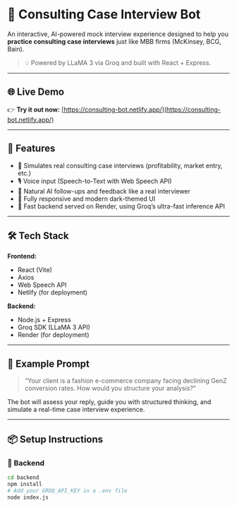 # 🧠 Consulting Case Interview Bot

An interactive, AI-powered mock interview experience designed to help you **practice consulting case interviews** just like MBB firms (McKinsey, BCG, Bain).

> 💡 Powered by LLaMA 3 via Groq and built with React + Express.

---

## 🌐 Live Demo

👉 **Try it out now:** [https://consulting-bot.netlify.app/](https://consulting-bot.netlify.app/)

---

## 🎯 Features

- 🧠 Simulates real consulting case interviews (profitability, market entry, etc.)
- 🎙️ Voice input (Speech-to-Text with Web Speech API)
- 💬 Natural AI follow-ups and feedback like a real interviewer
- 📱 Fully responsive and modern dark-themed UI
- 🚀 Fast backend served on Render, using Groq’s ultra-fast inference API

---

## 🛠️ Tech Stack

**Frontend:**
- React (Vite)
- Axios
- Web Speech API
- Netlify (for deployment)

**Backend:**
- Node.js + Express
- Groq SDK (LLaMA 3 API)
- Render (for deployment)

---

## 🧪 Example Prompt

> “Your client is a fashion e-commerce company facing declining GenZ conversion rates. How would you structure your analysis?”

The bot will assess your reply, guide you with structured thinking, and simulate a real-time case interview experience.

---

## 📦 Setup Instructions

### 🔧 Backend
```bash
cd backend
npm install
# Add your GROQ_API_KEY in a .env file
node index.js
